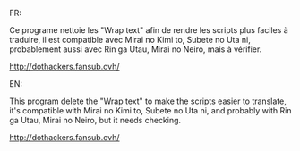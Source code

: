 FR:

Ce programe nettoie les "Wrap text" afin de rendre les scripts plus faciles à traduire, il est compatible avec Mirai no Kimi to, Subete no Uta ni,
probablement aussi avec Rin ga Utau, Mirai no Neiro, mais à vérifier.

http://dothackers.fansub.ovh/

EN:

This program delete the "Wrap text" to make the scripts easier to translate, it's compatible with Mirai no Kimi to, Subete no Uta ni, 
and probably with Rin ga Utau, Mirai no Neiro, but it needs checking.

http://dothackers.fansub.ovh/

